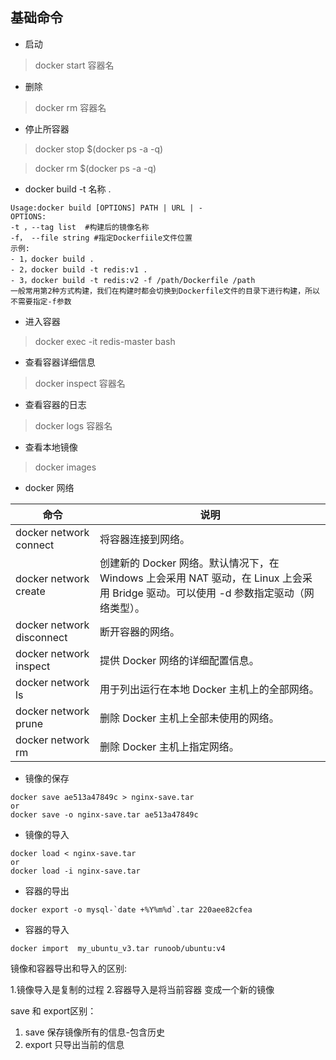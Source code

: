 

## 基础命令

- 启动

> docker start 容器名

- 删除

> docker rm 容器名

- 停止所容器

> docker stop $(docker ps -a -q)

> docker rm $(docker ps -a -q)

- docker build -t 名称 .

```
Usage:docker build [OPTIONS] PATH | URL | -
OPTIONS:
-t ，--tag list  #构建后的镜像名称
-f， --file string #指定Dockerfiile文件位置
示例:
- 1，docker build .
- 2，docker build -t redis:v1 .
- 3，docker build -t redis:v2 -f /path/Dockerfile /path
一般常用第2种方式构建，我们在构建时都会切换到Dockerfile文件的目录下进行构建，所以不需要指定-f参数 
```

- 进入容器

> docker exec -it redis-master bash

- 查看容器详细信息

> docker inspect 容器名

- 查看容器的日志 

> docker logs 容器名

- 查看本地镜像

> docker images

- docker 网络

| 命令                      | 说明                                                         |
| ------------------------- | ------------------------------------------------------------ |
| docker network connect    | 将容器连接到网络。                                           |
| docker network create     | 创建新的 Docker 网络。默认情况下，在 Windows 上会采用 NAT 驱动，在 Linux 上会采用 Bridge 驱动。可以使用 -d 参数指定驱动（网络类型）。 |
| docker network disconnect | 断开容器的网络。                                             |
| docker network inspect    | 提供 Docker 网络的详细配置信息。                             |
| docker network ls         | 用于列出运行在本地 Docker 主机上的全部网络。                 |
| docker network prune      | 删除 Docker 主机上全部未使用的网络。                         |
| docker network rm         | 删除 Docker 主机上指定网络。                                 |

- 镜像的保存

```
docker save ae513a47849c > nginx-save.tar
or
docker save -o nginx-save.tar ae513a47849c
```

- 镜像的导入

```
docker load < nginx-save.tar
or
docker load -i nginx-save.tar
```

- 容器的导出

```
docker export -o mysql-`date +%Y%m%d`.tar 220aee82cfea
```

- 容器的导入
```
docker import  my_ubuntu_v3.tar runoob/ubuntu:v4  
```

镜像和容器导出和导入的区别:

1.镜像导入是复制的过程
2.容器导入是将当前容器 变成一个新的镜像

save 和 export区别：

1. save 保存镜像所有的信息-包含历史
2. export 只导出当前的信息
